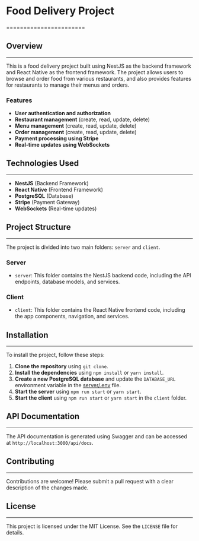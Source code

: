 # Food Delivery Project

=======================

## Overview

---

This is a food delivery project built using NestJS as the backend framework and React Native as the frontend framework. The project allows users to browse and order food from various restaurants, and also provides features for restaurants to manage their menus and orders.

### Features

- **User authentication and authorization**
- **Restaurant management** (create, read, update, delete)
- **Menu management** (create, read, update, delete)
- **Order management** (create, read, update, delete)
- **Payment processing using Stripe**
- **Real-time updates using WebSockets**

## Technologies Used

---

- **NestJS** (Backend Framework)
- **React Native** (Frontend Framework)
- **PostgreSQL** (Database)
- **Stripe** (Payment Gateway)
- **WebSockets** (Real-time updates)

## Project Structure

---

The project is divided into two main folders: `server` and `client`.

### Server

- `server`: This folder contains the NestJS backend code, including the API endpoints, database models, and services.

### Client

- `client`: This folder contains the React Native frontend code, including the app components, navigation, and services.

## Installation

---

To install the project, follow these steps:

1. **Clone the repository** using `git clone`.
2. **Install the dependencies** using `npm install` or `yarn install`.
3. **Create a new PostgreSQL database** and update the `DATABASE_URL` environment variable in the [server/.env](cci:7://file:///c:/Users/user/Documents/_PROJECTS/_PET/react-native-food-delivery/server/.env:0:0-0:0) file.
4. **Start the server** using `npm run start` or `yarn start`.
5. **Start the client** using `npm run start` or `yarn start` in the `client` folder.

## API Documentation

---

The API documentation is generated using Swagger and can be accessed at `http://localhost:3000/api/docs`.

## Contributing

---

Contributions are welcome! Please submit a pull request with a clear description of the changes made.

## License

---

This project is licensed under the MIT License. See the `LICENSE` file for details.
